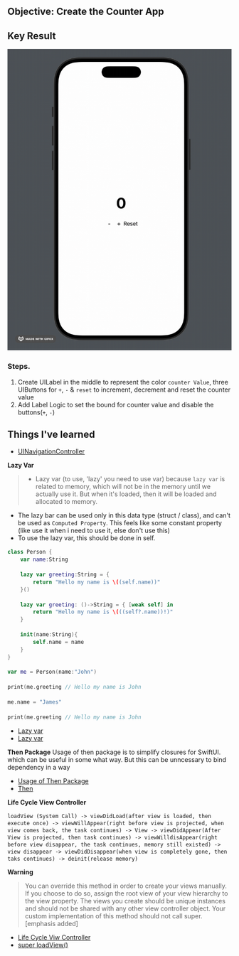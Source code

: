 ## Objective: Create the Counter App

## Key Result

![Counter App](<.gif/2025-02-11 00.26.21.gif>)

### Steps.
1. Create UILabel in the middle to represent the color `counter Value`, three UIButtons for `+`, `-` & `reset` to increment, decrement and reset the counter value
2. Add Label Logic to set the bound for counter value and disable the buttons(`+`, `-`)

## Things I've learned
* [UINavigationController](https://ios-daniel-yang.tistory.com/entry/iOSSwift-UINavigationController-%EC%82%B4%ED%8E%B4%EB%B3%B4%EA%B8%B0)

**Lazy Var**
> * Lazy var (to use, 'lazy' you need to use var) because `lazy var` is related to memory, which will not be in the memory until we actually use it. But when it's loaded, then it will be loaded and allocated to memory.
  * The lazy bar can be used only in this data type (struct / class), and can't be used as `Computed Property`. This feels like some constant property (like use it when i need to use it, else don't use this)
  * To use the lazy var, this should be done in self.

```swift
class Person {
    var name:String
    
    lazy var greeting:String = {
        return "Hello my name is \((self.name))"
    }()

    lazy var greeting: ()->String = { [weak self] in
        return "Hello my name is \(((self?.name))!)"
    }
  
    init(name:String){
        self.name = name
    }
}

var me = Person(name:"John")

print(me.greeting // Hello my name is John

me.name = "James"

print(me.greeting // Hello my name is John
```

* [Lazy var](https://www.avanderlee.com/swift/lazy-var-property/)
* [Lazy var](https://abhimuralidharan.medium.com/lazy-var-in-ios-swift-96c75cb8a13a)
  
**Then Package**
Usage of then package is to simplify closures for SwiftUI. which can be useful in some what way. But this can be unncessary to bind dependency in a way
* [Usage of Then Package](https://www.youtube.com/@dev_jeongdaeri)
* [Then](https://github.com/devxoul/Then)

**Life Cycle View Controller**
```
loadView (System Call) -> viewDidLoad(after view is loaded, then execute once) -> viewWillAppear(right before view is projected, when view comes back, the task continues) -> View -> viewDidAppear(After View is projected, then task continues) -> viewWilldisAppear(right before view disappear, the task continues, memory still existed) -> view disappear -> viewDidDisappear(when view is completely gone, then taks continues) -> deinit(release memory)
```

**Warning**

> You can override this method in order to create your views manually. If you choose to do so, assign the root view of your view hierarchy to the view property. The views you create should be unique instances and should not be shared with any other view controller object. Your custom implementation of this method should not call super. [emphasis added]

* [Life Cycle Viw Controller](https://ios-daniel-yang.tistory.com/entry/iOSSwift-Life-Cycle%EC%9D%98-loadView)
* [super loadView()](https://stackoverflow.com/questions/9105450/should-super-loadview-be-called-from-loadview-or-not)

